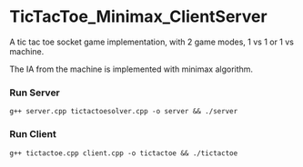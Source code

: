 # TicTacToe_Minimax_ClientServer

A tic tac toe socket game implementation, with 2 game modes, 1 vs 1 or 1 vs machine.

The IA from the machine is implemented with minimax algorithm.


### Run Server
```
g++ server.cpp tictactoesolver.cpp -o server && ./server
```

### Run Client
```
g++ tictactoe.cpp client.cpp -o tictactoe && ./tictactoe
```
